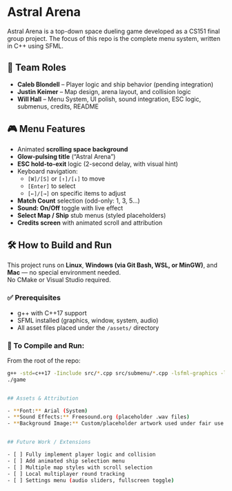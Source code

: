 # Astral Arena

Astral Arena is a top-down space dueling game developed as a CS151 final group project. The focus of this repo is the complete menu system, written in C++ using SFML.

## 🧩 Team Roles

- **Caleb Blondell** – Player logic and ship behavior (pending integration)  
- **Justin Keimer** – Map design, arena layout, and collision logic  
- **Will Hall** – Menu System, UI polish, sound integration, ESC logic, submenus, credits, README  


## 🎮 Menu Features

- Animated **scrolling space background**
- **Glow-pulsing title** (“Astral Arena”)
- **ESC hold-to-exit** logic (2-second delay, with visual hint)
- Keyboard navigation:
  - `[W]/[S]` or `[↑]/[↓]` to move
  - `[Enter]` to select
  - `[←]/[→]` on specific items to adjust
- **Match Count** selection (odd-only: 1, 3, 5…)
- **Sound: On/Off** toggle with live effect
- **Select Map / Ship** stub menus (styled placeholders)
- **Credits screen** with animated scroll and attribution

## 🛠 How to Build and Run

This project runs on **Linux**, **Windows (via Git Bash, WSL, or MinGW)**, and **Mac** — no special environment needed.  
No CMake or Visual Studio required.

### ✅ Prerequisites
- g++ with C++17 support
- SFML installed (graphics, window, system, audio)
- All asset files placed under the `/assets/` directory


### 🚀 To Compile and Run:

From the root of the repo:

```bash
g++ -std=c++17 -Iinclude src/*.cpp src/submenu/*.cpp -lsfml-graphics -lsfml-window -lsfml-system -lsfml-audio -o game
./game


## Assets & Attribution

- **Font:** Arial (System)
- **Sound Effects:** Freesound.org (placeholder .wav files)
- **Background Image:** Custom/placeholder artwork used under fair use (student project)


## Future Work / Extensions

- [ ] Fully implement player logic and collision
- [ ] Add animated ship selection menu
- [ ] Multiple map styles with scroll selection
- [ ] Local multiplayer round tracking
- [ ] Settings menu (audio sliders, fullscreen toggle)
